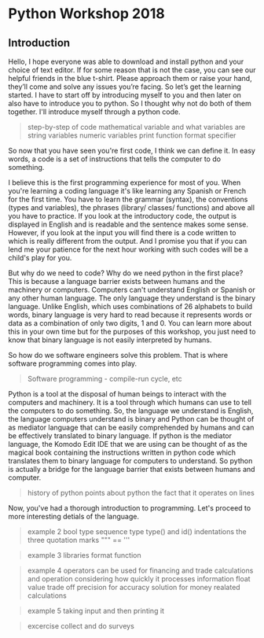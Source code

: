 # Python Workshop 2018

## Introduction


Hello, I hope everyone was able to download and install python and your choice of text editor. If for some reason that is not the case, you can see our helpful friends in the blue t-shirt. Please approach them or raise your hand, they’ll come and solve any issues you’re facing. So let’s get the learning started. I have to start off by introducing myself to you and then later on also have to introduce you to python. So I thought why not do both of them together. I'll introduce myself through a python code.

> step-by-step of code 
> mathematical variable and what variables are
> string variables
> numeric variables
> print function
> format specifier

So now that you have seen you're first code, I think we can define it. In easy words, a code is a set of instructions that tells the computer to do something.

I believe this is the first programming experience for most of you. When you're learning a coding language it's like learning any Spanish or French for the first time. You have to learn the grammar (syntax), the conventions (types and variables), the phrases (library/ classes/ functions) and above all you have to practice. If you look at the introductory code, the output is displayed in English and is readable and the sentence makes some sense. However, if you look at the input you will find there is a code written to which is really different from the output. And I promise you that if you can lend me your patience for the next hour working with such codes will be a child's play for you.

But why do we need to code? Why do we need python in the first place? This is because a language barrier exists between humans and the machinery or computers. Computers can't understand English or Spanish or any other human language. The only language they understand is the binary language. Unlike English, which uses combinations of 26 alphabets to build words, binary language is very hard to read because it represents words or data as a combination of only two digits, 1 and 0. You can learn more about this in your own time but for the purposes of this workshop, you just need to know that binary language is not easily interpreted by humans.

So how do we software engineers solve this problem. That is where software programming comes into play. 

>Software programming - compile-run cycle, etc

Python is a tool at the disposal of human beings to interact with the computers and machinery. It is a tool through which humans can use to tell the computers to do something. So, the language we understand is English, the language computers understand is binary and Python can be thought of as mediator language that can be easily comprehended by humans and can be effectively translated to binary language. If python is the mediator language, the Komodo Edit IDE that we are using can be thought of as the magical book containing the instructions written in python code which translates them to binary language for computers to understand. So python is actually a bridge for the language barrier that exists between humans and computer. 

> history of python
> points about python
> the fact that it operates on lines

Now, you've had a thorough introduction to programming. Let's proceed to more interesting detials of the language.

> example 2
> bool type
> sequence type
> type() and id()
> indentations
> the three quotation marks
> """ == '''

> example 3
> libraries
> format function

> example 4
> operators
can be used for financing and trade calculations and operation considering how quickly it processes information
> float value trade off precision for accuracy
> solution for money realated calculations

> example 5
> taking input and then printing it

> excercise
> collect and do surveys
